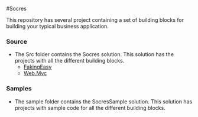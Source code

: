 #Socres

This repository has several project containing a set of building blocks for building your typical business application.


### Source
- The Src folder contains the Socres solution. This solution has the projects with all the different building blocks.
	- [FakingEasy](src/Socres.FakingEasy/README.md)
	- [Web.Mvc](src/Socres.Web.Mvc/README.md)

### Samples
- The sample folder contains the SocresSample solution. This solution has projects with sample code for all the different building blocks.
